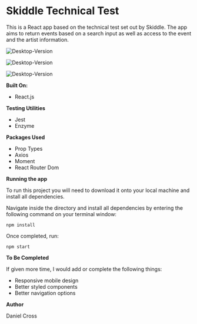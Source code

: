 # Skiddle Technical Test

This is a React app based on the technical test set out by Skiddle.
The app aims to return events based on a search input as well as access to the event and the artist information.

![Desktop-Version](https://i.imgur.com/JXtbXke.png)

![Desktop-Version](https://i.imgur.com/iCSPsOK.png)

![Desktop-Version](https://i.imgur.com/tTUQ2PS.png)

**Built On:**

- React.js

**Testing Utilities**

- Jest
- Enzyme

**Packages Used**

- Prop Types
- Axios
- Moment
- React Router Dom

**Running the app**

To run this project you will need to download it onto your local machine and install all dependencies.

Navigate inside the directory and install all dependencies by entering the following command on your terminal window:

`npm install`

Once completed, run:

`npm start`

**To Be Completed**

If given more time, I would add or complete the following things:

- Responsive mobile design
- Better styled components
- Better navigation options

**Author**

Daniel Cross
